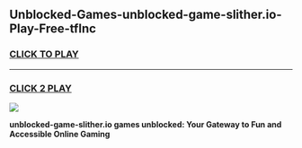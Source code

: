 
## Unblocked-Games-unblocked-game-slither.io-Play-Free-tflnc
<h3>
<a href="https://premium76.site?title=unblocked-game-slither.io&ref=10A">CLICK TO PLAY</a></h3>
<hr>

<h3>
<a href="https://premium76.site?title=unblocked-game-slither.io&ref=10A">CLICK 2 PLAY</a>
  
</h3>

<a href="https://premium76.site?title=unblocked-game-slither.io&ref=10A"><img src="https://clearcache.store/games.png"></a>


**unblocked-game-slither.io games unblocked: Your Gateway to Fun and Accessible Online Gaming**
